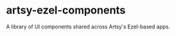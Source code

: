 artsy-ezel-components
=====================

A library of UI components shared across Artsy's Ezel-based apps.
